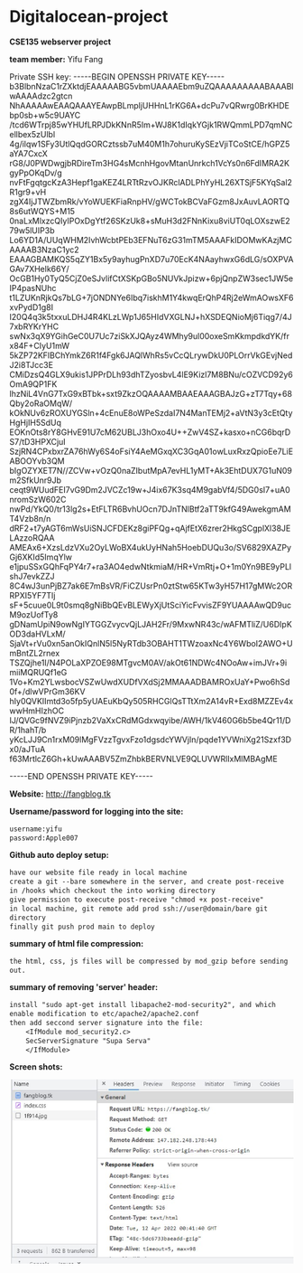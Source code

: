 # Digitalocean-project
**CSE135 webserver project**

**team member:** Yifu Fang

Private SSH key: -----BEGIN OPENSSH PRIVATE KEY-----
b3BlbnNzaC1rZXktdjEAAAAABG5vbmUAAAAEbm9uZQAAAAAAAAABAAABlwAAAAdzc2gtcn
NhAAAAAwEAAQAAAYEAwpBLmpljUHHnL1rKG6A+dcPu7vQRwrg0BrKHDEbp0sb+w5c9UAYC
/tcd6WTrpj85wYHUfLRPJDkKNnR5Im+WJ8K1dIqkYGjk1RWQmmLPD7qmNCellbex5zUlbl
4g/ilqw1SFy3UtlQqdGORCztssb7uM40M1h7ohuruKySEzVjiTCoStCE/hGPZ5aYA7CxcX
rG8/J0PWDwgjbRDireTm3HG4sMcnhHgovMtanUnrkch1VcYs0n6FdIMRA2KgyPpOKqDv/g
nvFtFgqtgcKzA3Hepf1gaKEZ4LRTtRzvOJKRclADLPhYyHL26XTSjF5KYqSal2R1gr9+vH
zgX4IjJTWZbmRk/vYoWUEKFiaRnpHV/gWCTokBCVaFGzm8JxAuvLAORTQ8s6utWQYS+M15
0naLxMlxzcQIyIPOxDgYtf26SKzUk8+sMuH3d2FNnKixu8viUT0qLOXszwE279w5lUIP3b
Lo6YD1A/UUqWHM2IvhWcbtPEb3EFNuT6zG31mTM5AAAFkIDOMwKAzjMCAAAAB3NzaC1yc2
EAAAGBAMKQS5qZY1Bx5y9ayhugPnXD7u70EcK4NAayhwxG6dLG/sOXPVAGAv7XHelk66Y/
OcGB1Hy0TyQ5CjZ0eSJvlifCtXSKpGBo5NUVkJpizw+6pjQnpZW3sec1JW5eIP4pasNUhc
t1LZUKnRjkQs7bLG+7jONDNYe6Ibq7iskhM1Y4kwqErQhP4Rj2eWmAOwsXF6xvPydD1g8I
I20Q4q3k5txxuLDHJ4R4KLzLWp1J65HIdVXGLNJ+hXSDEQNioMj6Tiqg7/4J7xbRYKrYHC
swNx3qX9YGihGeC0U7Uc7ziSkXJQAyz4WMhy9ul00oxeSmKkmpdkdYK/frx84F+CIyU1mW
5kZP72KFlBChYmkZ6R1f4Fgk6JAQlWhRs5vCcQLrywDkU0PLOrrVkGEvjNedJ2i8TJcc3E
CMiDzsQ4GLX9ukis1JPPrDLh93dhTZyosbvL4lE9Kizl7M8BNu/cOZVCD92y6OmA9QP1FK
lhzNiL4VnG7TxG9xBTbk+sxt9ZkzOQAAAAMBAAEAAAGBAJzG+zT7Tqy+68Qby2oRaOMqW/
kOkNUv6zROXUYGSln+4cEnuE8oWPeSzdaI7N4ManTEMj2+aVtN3y3cEtQtyHgHjIH5SdUq
EOKnOts8rY8GHvE91U7cM62UBLJ3hOxo4U++ZwV4SZ+kasxo+nCG6bqrDS7/tD3HPXCjuI
SzjRN4CPxbxrZA76hWy6S4oFsiY4AeMGxqXC3GqA01owLuxRxzQpioEe7LiEABOOYvb3QM
bIgOZYXET7N//ZCVw+vOzQ0naZIbutMpA7evHL1yMT+Ak3EhtDUX7G1uN09m2SfkUnr9Jb
ceqt9WUudFEI7vG9Dm2JVCZc19w+J4ix67K3sq4M9gabVf4/5DG0sI7+uA0nromSzW602C
nwPd/YkQ0/tr13lg2s+EtFLTR6BvhUOcn7DJnTNlBtf2aTT9kfG49AwekgmAMT4Vzb8n/n
dRF2+t7yAGT6mWsUiSNJCFDEKz8giPFQg+qAjfEtX6zrer2HkgSCgplXl38JELAzzoRQAA
AMEAx6+XzsLdzVXu2OyLWoBX4ukUyHNah5HoebDUQu3o/SV6829XAZPyGj6XKId5ImqYlw
e1jpuSSxGQhFqPY4r7+ra3AO4edwNtkmiaM/HR+VmRtj+O+1m0Yn9BE9yPLlshJ7evkZZJ
8C4wJ3unPjBZ7ak6E7mBsVR/FiCZUsrPn0ztStw65KTw3yH57H17gMWc2ORRPXI5YF7TIj
sF+5cuue0L9t0smq8gNiBbQEvBLEWyXjUtSciYicFvvisZF9YUAAAAwQD9ucM9ozUofTy8
gDNamUpiN9owNgIYTGGZvycvQjLJAH2Fr/9MxwNR43c/wAFMTliZ/U6DIpKOD3daHVLxM/
SjaVt+rVu0xn5anOkIQnlN5l5NyRTdb3OBAHT1TWzoaxNc4Y6WboI2AWO+UmBntZL2rnex
TSZQjhe1I/N4POLaXPZOE98MTgvcM0AV/akOt61NDWc4NOoAw+imJVr+9imiiMQRUQf1eG
1Vo+Km2YLwsbocVSZwUwdXUDfVXdSj2MMAAADBAMROxUaY+Pwo6hSd0f+/dlwVPrGm36KV
hIy0QVKIImtd3o5fp5yUAEuKbQy505RHCGlQsTTtXm2A14vR+Exd8MZZEv4xwwHmHIzhOC
IJ/QVGc9fNVZ9iPjnzb2VaXxCRdMGdxwqyibe/AWH/1kV460G6b5be4Qr11/DR/1hahT/b
yKcLJJ9Cn1rxM09lMgFVzzTgvxFzo1dgsdcYWVjIn/pqde1YVWniXg21Szxf3Dx0/aJTuA
f63MrtlcZ6Gh+kUwAAABV5ZmZhbkBERVNLVE9QLUVWRlIxMlMBAgME

-----END OPENSSH PRIVATE KEY-----


**Website:** http://fangblog.tk


**Username/password for logging into the site:**

    username:yifu
    password:Apple007


**Github auto deploy setup:**

    have our website file ready in local machine
    create a git --bare somewhere in the server, and create post-receive in /hooks which checkout the into working directory
    give permission to execute post-receive "chmod +x post-receive"
    in local machine, git remote add prod ssh://user@domain/bare git directory
    finally git push prod main to deploy


**summary of html file compression:**

    the html, css, js files will be compressed by mod_gzip before sending out.


**summary of removing 'server' header:**

    install "sudo apt-get install libapache2-mod-security2", and which enable modification to etc/apache2/apache2.conf
    then add seccond server signature into the file:
        <IfModule mod_security2.c>
        SecServerSignature "Supa Serva"
        </IfModule>


**Screen shots:**


![alt text](./images/compression-verify.jpg)